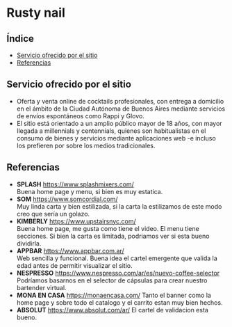 # Rusty nail

## Índice
- [Servicio ofrecido por el sitio](#Servicio-ofrecido-por-el-sitio)
- [Referencias](#Referencias)

## Servicio ofrecido por el sitio
- Oferta y venta online de cocktails profesionales, con entrega a domicilio en el ámbito de la Ciudad Autónoma de Buenos Aires mediante servicios de envíos espontáneos como Rappi y Glovo.
- El sitio está orientado a un amplio público mayor de 18 años, con mayor llegada a millennials y centennials, quienes son habitualistas en el consumo de bienes y servicios mediante aplicaciones web -e incluso los prefieren por sobre los medios tradicionales.

## Referencias
- **SPLASH** https://www.splashmixers.com/ <br> Buena home page y menu, si bien es muy estatica.
- **SOM** https://www.somcordial.com/ <br> Muy linda carta y bien estilizada, si la carta la estilizamos de este modo creo que sería un golazo. 
- **KIMBERLY** https://www.upstairsnyc.com/ <br> Buena home page, me gusta como tiene el video. El menu tiene secciones. Si bien la carta es limitada, podriamos ver si esta bueno dividirla. <br/>
- **APPBAR** https://www.appbar.com.ar/ <br> Web sencilla y funcional. Buena idea el cartel emergente que valida la edad antes de permitir visualizar el sitio.
- **NESPRESSO** https://www.nespresso.com/ar/es/nuevo-coffee-selector <br> Podríamos basarnos en el selector de cápsulas para crear nuestro bartender virtual.
- **MONA EN CASA** https://monaencasa.com/ Tanto el banner como la home page y sobre todo el catalogo y el carrito estan muy bien hechos. <br/>
- **ABSOLUT** https://www.absolut.com/ar/ El cartel de validacion esta bueno. <br/>
